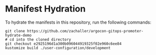# Manifest Hydration

To hydrate the manifests in this repository, run the following commands:

```shell
git clone https://github.com/zachaller/argocon-gitops-promoter-hydrate-demo
# cd into the cloned directory
git checkout e2925196d1a300b096044919325f02e960c6ee84
kustomize build ./user-configuration/development
```
